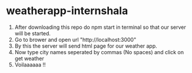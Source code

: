 # weatherapp-internshala

1. After downloading this repo do npm start in terminal so that our server will be started.
2. Go to brower and open url "http://localhost:3000"
3. By this the server will send html page for our weather app.
4. Now type city names seperated by commas (No spaces) and click on get weather
5. Voilaaaaaa !!